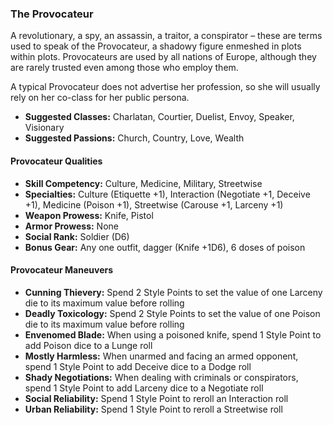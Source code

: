 ### The Provocateur 

A revolutionary, a spy, an assassin, a traitor, a conspirator – these
are terms used to speak of the Provocateur, a shadowy figure enmeshed in
plots within plots. Provocateurs are used by all nations of Europe,
although they are rarely trusted even among those who employ them.

A typical Provocateur does not advertise her profession, so she will
usually rely on her co-class for her public persona. 

- **Suggested Classes:** Charlatan, Courtier, Duelist, Envoy, Speaker, Visionary
- **Suggested Passions:** Church, Country, Love, Wealth

#### Provocateur Qualities

- **Skill Competency:** Culture, Medicine, Military, Streetwise
- **Specialties:** Culture (Etiquette +1), Interaction (Negotiate +1, Deceive +1), Medicine (Poison +1), Streetwise (Carouse +1, Larceny +1)
- **Weapon Prowess:** Knife, Pistol
- **Armor Prowess:** None
- **Social Rank:** Soldier (D6)
- **Bonus Gear:** Any one outfit, dagger (Knife +1D6), 6 doses of poison

#### Provocateur Maneuvers
- **Cunning Thievery:** Spend 2 Style Points to set the value of one Larceny die to its maximum value before rolling
- **Deadly Toxicology:** Spend 2 Style Points to set the value of one Poison die to its maximum value before rolling
- **Envenomed Blade:** When using a poisoned knife, spend 1 Style Point to add Poison dice to a Lunge roll
- **Mostly Harmless:** When unarmed and facing an armed opponent, spend 1 Style Point to add Deceive dice to a Dodge roll
- **Shady Negotiations:** When dealing with criminals or conspirators, spend 1 Style Point to add Larceny dice to a Negotiate roll
- **Social Reliability:** Spend 1 Style Point to reroll an Interaction roll
- **Urban Reliability:** Spend 1 Style Point to reroll a Streetwise roll

